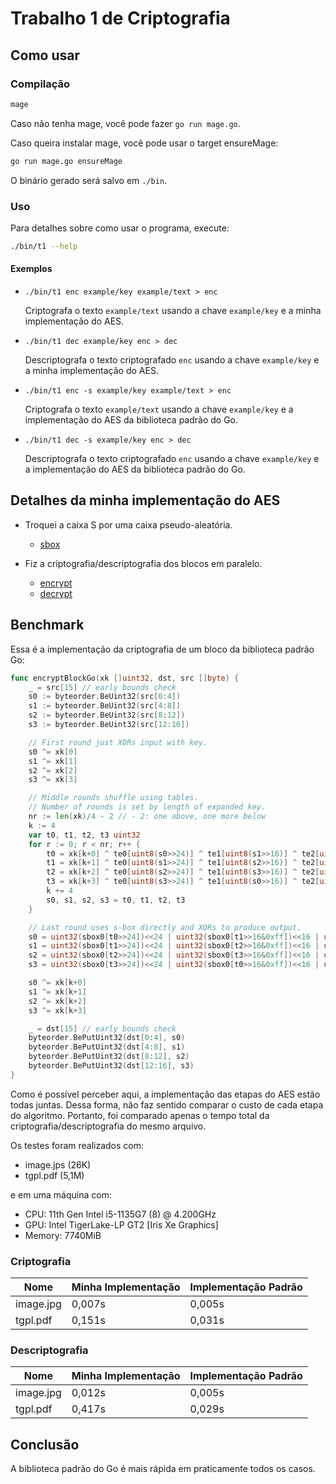 # Trabalho 1 de Criptografia

## Como usar

### Compilação

```sh
mage
```

Caso não tenha mage, você pode fazer `go run mage.go`.

Caso queira instalar mage, você pode usar o target ensureMage:
```sh
go run mage.go ensureMage
```

O binário gerado será salvo em `./bin`.

### Uso

Para detalhes sobre como usar o programa, execute:

```sh
./bin/t1 --help
```

#### Exemplos

-   `./bin/t1 enc example/key example/text > enc`

    Criptografa o texto `example/text` usando a chave `example/key` e a minha
    implementação do AES.

-   `./bin/t1 dec example/key enc > dec`

    Descriptografa o texto criptografado `enc` usando a chave `example/key` e a
    minha implementação do AES.

-   `./bin/t1 enc -s example/key example/text > enc`

    Criptografa o texto `example/text` usando a chave `example/key` e a
    implementação do AES da biblioteca padrão do Go.

-   `./bin/t1 dec -s example/key enc > dec`

    Descriptografa o texto criptografado `enc` usando a chave `example/key` e a
    implementação do AES da biblioteca padrão do Go.

## Detalhes da minha implementação do AES

-   Troquei a caixa S por uma caixa pseudo-aleatória.
    
    - [sbox](./internal/myaes/sbox.go)

-   Fiz a criptografia/descriptografia dos blocos em paralelo.

    - [encrypt](./internal/myaes/encrypt.go)
    - [decrypt](./internal/myaes/decrypt.go)

## Benchmark

Essa é a implementação da criptografia de um bloco da biblioteca padrão Go:

```go
func encryptBlockGo(xk []uint32, dst, src []byte) {
	_ = src[15] // early bounds check
	s0 := byteorder.BeUint32(src[0:4])
	s1 := byteorder.BeUint32(src[4:8])
	s2 := byteorder.BeUint32(src[8:12])
	s3 := byteorder.BeUint32(src[12:16])

	// First round just XORs input with key.
	s0 ^= xk[0]
	s1 ^= xk[1]
	s2 ^= xk[2]
	s3 ^= xk[3]

	// Middle rounds shuffle using tables.
	// Number of rounds is set by length of expanded key.
	nr := len(xk)/4 - 2 // - 2: one above, one more below
	k := 4
	var t0, t1, t2, t3 uint32
	for r := 0; r < nr; r++ {
		t0 = xk[k+0] ^ te0[uint8(s0>>24)] ^ te1[uint8(s1>>16)] ^ te2[uint8(s2>>8)] ^ te3[uint8(s3)]
		t1 = xk[k+1] ^ te0[uint8(s1>>24)] ^ te1[uint8(s2>>16)] ^ te2[uint8(s3>>8)] ^ te3[uint8(s0)]
		t2 = xk[k+2] ^ te0[uint8(s2>>24)] ^ te1[uint8(s3>>16)] ^ te2[uint8(s0>>8)] ^ te3[uint8(s1)]
		t3 = xk[k+3] ^ te0[uint8(s3>>24)] ^ te1[uint8(s0>>16)] ^ te2[uint8(s1>>8)] ^ te3[uint8(s2)]
		k += 4
		s0, s1, s2, s3 = t0, t1, t2, t3
	}

	// Last round uses s-box directly and XORs to produce output.
	s0 = uint32(sbox0[t0>>24])<<24 | uint32(sbox0[t1>>16&0xff])<<16 | uint32(sbox0[t2>>8&0xff])<<8 | uint32(sbox0[t3&0xff])
	s1 = uint32(sbox0[t1>>24])<<24 | uint32(sbox0[t2>>16&0xff])<<16 | uint32(sbox0[t3>>8&0xff])<<8 | uint32(sbox0[t0&0xff])
	s2 = uint32(sbox0[t2>>24])<<24 | uint32(sbox0[t3>>16&0xff])<<16 | uint32(sbox0[t0>>8&0xff])<<8 | uint32(sbox0[t1&0xff])
	s3 = uint32(sbox0[t3>>24])<<24 | uint32(sbox0[t0>>16&0xff])<<16 | uint32(sbox0[t1>>8&0xff])<<8 | uint32(sbox0[t2&0xff])

	s0 ^= xk[k+0]
	s1 ^= xk[k+1]
	s2 ^= xk[k+2]
	s3 ^= xk[k+3]

	_ = dst[15] // early bounds check
	byteorder.BePutUint32(dst[0:4], s0)
	byteorder.BePutUint32(dst[4:8], s1)
	byteorder.BePutUint32(dst[8:12], s2)
	byteorder.BePutUint32(dst[12:16], s3)
}
```

Como é possível perceber aqui, a implementação das etapas do AES estão todas
juntas. Dessa forma, não faz sentido comparar o custo de cada etapa do
algoritmo. Portanto, foi comparado apenas o tempo total da
criptografia/descriptografia do mesmo arquivo.

Os testes foram realizados com:
-   image.jps (26K)
-   tgpl.pdf (5,1M)

e em uma máquina com:
-   CPU: 11th Gen Intel i5-1135G7 (8) @ 4.200GHz 
-   GPU: Intel TigerLake-LP GT2 [Iris Xe Graphics] 
-   Memory: 7740MiB 

### Criptografia


| **Nome**  | **Minha Implementação** | **Implementação Padrão** |
|-----------|-------------------------|--------------------------| 
| image.jpg | 0,007s | 0,005s |
| tgpl.pdf  | 0,151s | 0,031s |

### Descriptografia

| **Nome**  | **Minha Implementação** | **Implementação Padrão** |
|-----------|-------------------------|--------------------------|
| image.jpg | 0,012s | 0,005s |
| tgpl.pdf  | 0,417s | 0,029s |


## Conclusão

A biblioteca padrão do Go é mais rápida em praticamente todos os casos.

